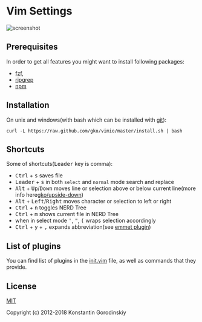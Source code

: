 # Vim Settings

![screenshot](https://raw.github.com/gko/vimio/master/screenshot.png)

## Prerequisites

In order to get all features you might want to install following packages:
 - [fzf](https://github.com/junegunn/fzf),
 - [ripgrep](https://github.com/BurntSushi/ripgrep)
 - [npm](https://www.npmjs.com/get-npm)

## Installation

On unix and windows(with bash which can be installed with [git](http://msysgit.github.io/)):
```shell
curl -L https://raw.github.com/gko/vimio/master/install.sh | bash
```

## Shortcuts

Some of shortcuts(<kbd>Leader</kbd> key is comma):

 * <kbd>Ctrl</kbd> + <kbd>s</kbd> saves file
 * <kbd>Leader</kbd> + <kbd>s</kbd> in both `select` and `normal` mode search and replace
 * <kbd>Alt</kbd> + <kbd>Up</kbd>/<kbd>Down</kbd> moves line or selection above or below current line(more info here[gko/upside-down](https://github.com/gko/upside-down))
 * <kbd>Alt</kbd> + <kbd>Left</kbd>/<kbd>Right</kbd> moves character or selection to left or right
 * <kbd>Ctrl</kbd> + <kbd>n</kbd> toggles NERD Tree
 * <kbd>Ctrl</kbd> + <kbd>m</kbd> shows current file in NERD Tree
 * when in select mode <kbd>'</kbd>, <kbd>"</kbd>, <kbd>(</kbd> wraps selection accordingly
 * <kbd>Ctrl</kbd> + <kbd>y</kbd> + <kbd>,</kbd> expands abbreviation(see [emmet plugin](https://github.com/mattn/emmet-vim#quick-tutorial))

## List of plugins

You can find list of plugins in the [init.vim](https://github.com/gko/vimio/blob/master/init.vim) file, as well as commands that they provide.

## License

[MIT](http://opensource.org/licenses/MIT)

Copyright (c) 2012-2018 Konstantin Gorodinskiy

